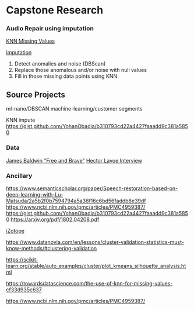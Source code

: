# Capstone Research

### Audio Repair using imputation

[KNN Missing Values](https://towardsdatascience.com/the-use-of-knn-for-missing-values-cf33d935c637)

[imputation](https://www.ncbi.nlm.nih.gov/pmc/articles/PMC4959387/)

1. Detect anomalies and noise (DBScan)
2. Replace those anomalous and/or noise with null values
3. Fill in those missing data points using KNN

## Source Projects

ml-nano/DBSCAN
machine-learning/customer segments

KNN impute https://gist.github.com/YohanObadia/b310793cd22a4427faaadd9c381a5850

### Data
[James Baldwin "Free and Brave"](https://www.youtube.com/watch?v=EMYgOfcgMaI)
[Hector Lavoe Interview](https://www.youtube.com/watch?v=ICvmLoBPX4o&t=40s)

### Ancillary

https://www.semanticscholar.org/paper/Speech-restoration-based-on-deep-learning-with-Lu-Matsuda/2a5b2f0b7594794a5a36f16c6bd56faddb8e39df
https://www.ncbi.nlm.nih.gov/pmc/articles/PMC4959387/
https://gist.github.com/YohanObadia/b310793cd22a4427faaadd9c381a5850
https://arxiv.org/pdf/1802.04208.pdf

[iZotope](https://www.youtube.com/watch?v=3XBAt2gvxS0)

https://www.datanovia.com/en/lessons/cluster-validation-statistics-must-know-methods/#clustering-validation

https://scikit-learn.org/stable/auto_examples/cluster/plot_kmeans_silhouette_analysis.html

https://towardsdatascience.com/the-use-of-knn-for-missing-values-cf33d935c637

https://www.ncbi.nlm.nih.gov/pmc/articles/PMC4959387/
